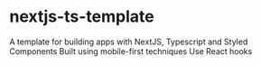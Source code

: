 # nextjs-ts-template

A template for building apps with NextJS, Typescript and Styled Components
Built using mobile-first techniques
Use React hooks
